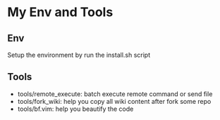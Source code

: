 # My Env and Tools

## Env
Setup the environment by run the install.sh script


## Tools
- tools/remote_execute: batch execute remote command or send file
- tools/fork_wiki: help you copy all wiki content after fork some repo
- tools/bf.vim: help you beautify the code

